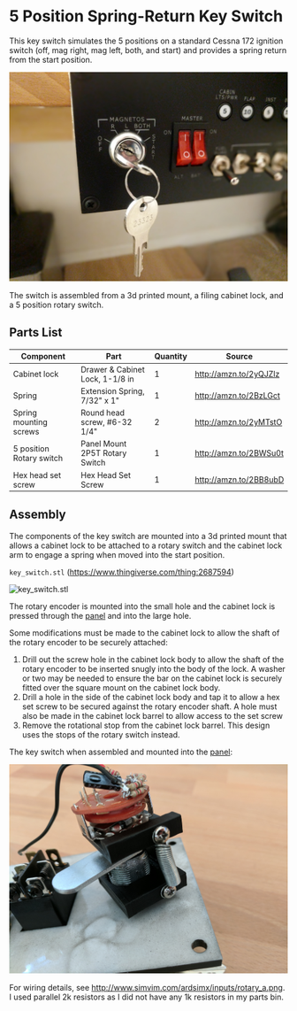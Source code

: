 # 5 Position Spring-Return Key Switch

This key switch simulates the 5 positions on a standard Cessna 172 ignition switch (off, mag right, mag left, both, and start) and provides a spring return from the start position.

![key_switch](images/key_switch.jpg)

The switch is assembled from a 3d printed mount, a filing cabinet lock, and a 5 position rotary switch. 

## Parts List

| Component                | Part                            | Quantity | Source                 |
| ------------------------ | ------------------------------- | -------- | ---------------------- |
| Cabinet lock             | Drawer & Cabinet Lock, 1-1/8 in | 1        | http://amzn.to/2yQJZlz |
| Spring                   | Extension Spring, 7/32" x 1"    | 1        | http://amzn.to/2BzLGct |
| Spring mounting screws   | Round head screw, #6-32 1/4"    | 2        | http://amzn.to/2yMTstO |
| 5 position Rotary switch | Panel Mount 2P5T Rotary Switch  | 1        | http://amzn.to/2BWSu0t |
| Hex head set screw       | Hex Head Set Screw              | 1        | http://amzn.to/2BB8ubD |

## Assembly

The components of the key switch are mounted into a 3d printed mount that allows a cabinet lock to be attached to a rotary switch and the cabinet lock arm to engage a spring when moved into the start position.

`key_switch.stl` (https://www.thingiverse.com/thing:2687594)

![key_switch.stl](https://cdn.thingiverse.com/renders/5a/88/6d/c2/59/c6c4b9057df0631dab33539f41e4be01_preview_featured.jpg)

The rotary encoder is mounted into the small hole and the cabinet lock is pressed through the [panel](../) and into the large hole.

Some modifications must be made to the cabinet lock to allow the shaft of the rotary encoder to be securely attached:

1. Drill out the screw hole in the cabinet lock body to allow the shaft of the rotary encoder to be inserted snugly into the body of the lock. A washer or two may be needed to ensure the bar on the cabinet lock is securely fitted over the square mount on the cabinet lock body.
2. Drill a hole in the side of the cabinet lock body and tap it to allow a hex set screw to be secured against the rotary encoder shaft. A hole must also be made in the cabinet lock barrel to allow access to the set screw
3. Remove the rotational stop from the cabinet lock barrel. This design uses the stops of the rotary switch instead.

The key switch when assembled and mounted into the [panel](../):

![key_switch_mounted](images/key_switch_mounted.jpg)

For wiring details, see http://www.simvim.com/ardsimx/inputs/rotary_a.png. I used parallel 2k resistors as I did not have any 1k resistors in my parts bin.
